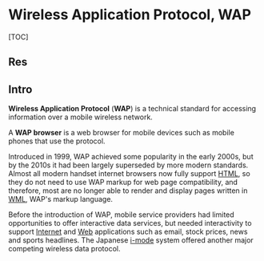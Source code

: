 # Wireless Application Protocol, WAP

[TOC]



## Res


## Intro
**Wireless Application Protocol** (**WAP**) is a technical standard for accessing information over a mobile wireless network. 

A **WAP browser** is a web browser for mobile devices such as mobile phones that use the protocol. 

Introduced in 1999, WAP achieved some popularity in the early 2000s, but by the 2010s it had been largely superseded by more modern standards. Almost all modern handset internet browsers now fully support [HTML](https://en.wikipedia.org/wiki/HTML), so they do not need to use WAP markup for web page compatibility, and therefore, most are no longer able to render and display pages written in [WML](https://en.wikipedia.org/wiki/Wireless_Markup_Language), WAP's markup language.

Before the introduction of WAP, mobile service providers had limited opportunities to offer interactive data services, but needed interactivity to support [Internet](https://en.wikipedia.org/wiki/Internet) and [Web](https://en.wikipedia.org/wiki/WWW) applications such as email, stock prices, news and sports headlines. The Japanese [i-mode](https://en.wikipedia.org/wiki/I-mode) system offered another major competing wireless data protocol.

